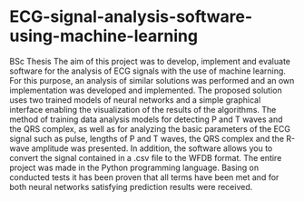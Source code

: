 # ECG-signal-analysis-software-using-machine-learning
BSc Thesis 
The aim of this project was to develop, implement and evaluate software for the analysis
of ECG signals with the use of machine learning. For this purpose, an analysis of similar solutions
was performed and an own implementation was developed and implemented. The proposed
solution uses two trained models of neural networks and a simple graphical interface enabling the
visualization of the results of the algorithms. The method of training data analysis models for
detecting P and T waves and the QRS complex, as well as for analyzing the basic parameters of
the ECG signal such as pulse, lengths of P and T waves, the QRS complex and the R-wave
amplitude was presented. In addition, the software allows you to convert the signal contained in
a .csv file to the WFDB format. The entire project was made in the Python programming language.
Basing on conducted tests it has been proven that all terms have been met and for both neural
networks satisfying prediction results were received.
